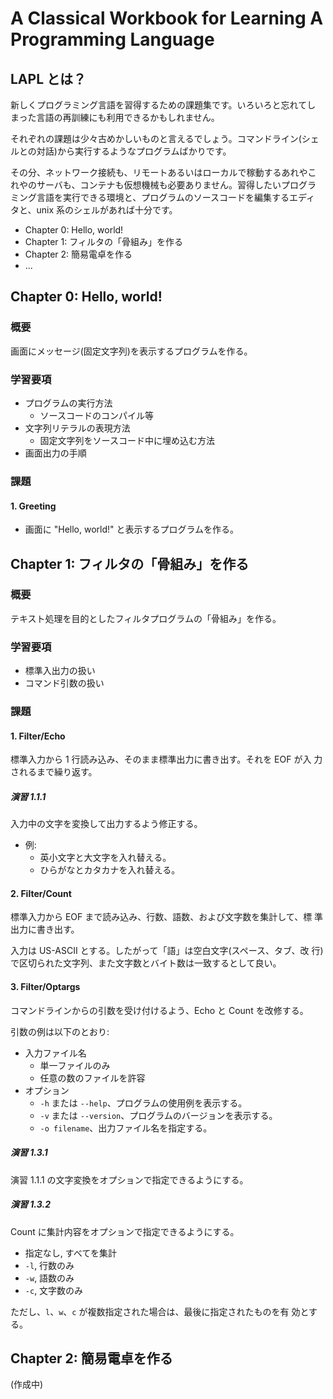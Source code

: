 # A Classical Workbook for Learning A Programming Language

## LAPL とは？

新しくプログラミング言語を習得するための課題集です。いろいろと忘れてし
まった言語の再訓練にも利用できるかもしれません。

それぞれの課題は少々古めかしいものと言えるでしょう。コマンドライン(シェ
ルとの対話)から実行するようなプログラムばかりです。

その分、ネットワーク接続も、リモートあるいはローカルで稼動するあれやこ
れやのサーバも、コンテナも仮想機械も必要ありません。習得したいプログラ
ミング言語を実行できる環境と、プログラムのソースコードを編集するエディ
タと、unix 系のシェルがあれば十分です。

- Chapter 0: Hello, world!
- Chapter 1: フィルタの「骨組み」を作る
- Chapter 2: 簡易電卓を作る
- ...

## Chapter 0: Hello, world!

### 概要

画面にメッセージ(固定文字列)を表示するプログラムを作る。

### 学習要項

- プログラムの実行方法
  - ソースコードのコンパイル等
- 文字列リテラルの表現方法
  - 固定文字列をソースコード中に埋め込む方法
- 画面出力の手順

### 課題

#### 1. Greeting

- 画面に "Hello, world!" と表示するプログラムを作る。

## Chapter 1: フィルタの「骨組み」を作る

### 概要

テキスト処理を目的としたフィルタプログラムの「骨組み」を作る。

### 学習要項

- 標準入出力の扱い
- コマンド引数の扱い

### 課題

#### 1. Filter/Echo

標準入力から 1 行読み込み、そのまま標準出力に書き出す。それを EOF が入
力されるまで繰り返す。

##### 演習 1.1.1

入力中の文字を変換して出力するよう修正する。

- 例:
  - 英小文字と大文字を入れ替える。
  - ひらがなとカタカナを入れ替える。

#### 2. Filter/Count

標準入力から EOF まで読み込み、行数、語数、および文字数を集計して、標
準出力に書き出す。

入力は US-ASCII とする。したがって「語」は空白文字(スペース、タブ、改
行)で区切られた文字列、また文字数とバイト数は一致するとして良い。

#### 3. Filter/Optargs

コマンドラインからの引数を受け付けるよう、Echo と Count を改修する。

引数の例は以下のとおり:

- 入力ファイル名
  - 単一ファイルのみ
  - 任意の数のファイルを許容
- オプション
  - `-h` または `--help`、プログラムの使用例を表示する。
  - `-v` または `--version`、プログラムのバージョンを表示する。
  - `-o filename`、出力ファイル名を指定する。

##### 演習 1.3.1

演習 1.1.1 の文字変換をオプションで指定できるようにする。

##### 演習 1.3.2

Count に集計内容をオプションで指定できるようにする。

- 指定なし, すべてを集計
- `-l`, 行数のみ
- `-w`, 語数のみ
- `-c`, 文字数のみ

ただし、`l`、`w`、`c` が複数指定された場合は、最後に指定されたものを有
効とする。

## Chapter 2: 簡易電卓を作る

(作成中)
